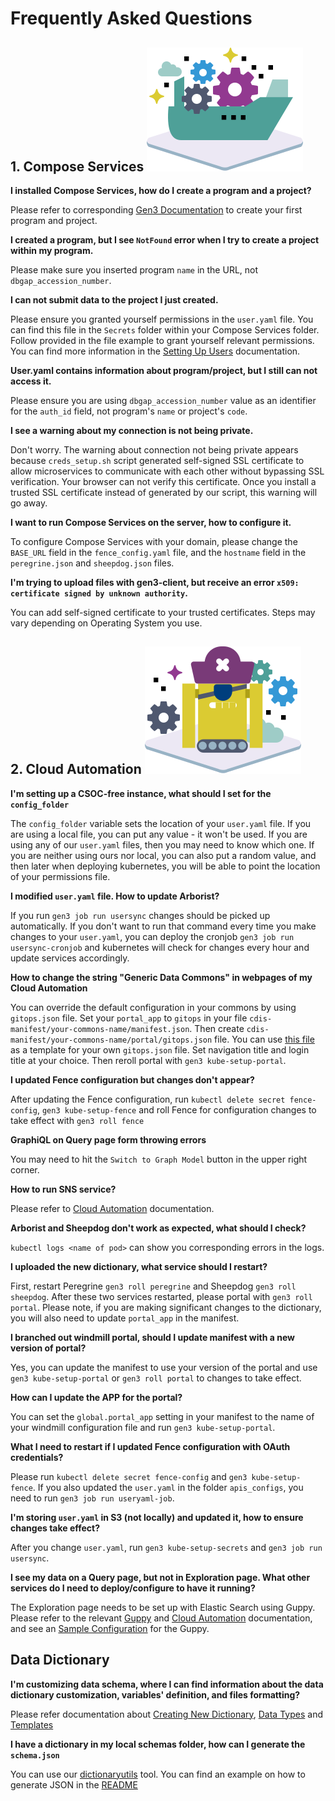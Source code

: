 # Frequently Asked Questions

## 1. Compose Services ![Compose Services](img/compose-services.svg)

**I installed Compose Services, how do I create a program and a project?**

Please refer to corresponding
[Gen3 Documentation](https://gen3.org/resources/operator/#5-programs-and-projects)
to create your first program and project.


**I created a program, but I see `NotFound` error when I try to create a
project within my program.**

Please make sure you inserted program `name` in the URL, not
`dbgap_accession_number`.


**I can not submit data to the project I just created.**

Please ensure you granted yourself permissions in the `user.yaml` file. You can
find this file in the `Secrets` folder within your Compose Services folder.
Follow provided in the file example to grant yourself relevant permissions. You
can find more information in the
[Setting Up Users](https://github.com/uc-cdis/compose-services#setting-up-users)
documentation.


**User.yaml contains information about program/project, but I still can not
access it.**

Please ensure you are using `dbgap_accession_number` value as an identifier for
the `auth_id` field, not program's `name` or project's `code`.


**I see a warning about my connection is not being private.**

Don't worry. The warning about connection not being private appears because
`creds_setup.sh` script generated self-signed SSL certificate to allow
microservices to communicate with each other without bypassing SSL verification.
Your browser can not verify this certificate. Once you install a trusted SSL
certificate instead of generated by our script, this warning will go away.


**I want to run Compose Services on the server, how to configure
 it.**

To configure Compose Services with your domain, please change the `BASE_URL`
field in the `fence_config.yaml` file, and the `hostname` field in the
`peregrine.json` and `sheepdog.json` files.


**I'm trying to upload files with gen3-client, but receive an error 
`x509: certificate signed by unknown authority`.**

You can add self-signed certificate to your trusted certificates. Steps may
vary depending on Operating System you use.



## 2. Cloud Automation ![Cloud Automation](img/cloud-automation.svg)


**I'm setting up a CSOC-free instance, what should I set for the 
`config_folder`**

The `config_folder` variable sets the location of your `user.yaml` file. If you
are using a local file, you can put any value - it won't be used. If you are
using any of our `user.yaml` files, then you may need to know which one. If you
are neither using ours nor local, you can also put a random value, and then
later when deploying kubernetes, you will be able to point the location of your
permissions file.


**I modified `user.yaml` file. How to update Arborist?**

If you run `gen3 job run usersync` changes should be picked up automatically.
If you don't want to run that command every time you make changes to your
`user.yaml`, you can deploy the cronjob `gen3 job run usersync-cronjob` and
kubernetes will check for changes every hour and update services accordingly.


**How to change the string "Generic Data Commons" in webpages of my Cloud
Automation**

You can override the default configuration in your commons by using
`gitops.json` file. Set your `portal_app` to `gitops` in your file
`cdis-manifest/your-commons-name/manifest.json`. Then create
`cdis-manifest/your-commons-name/portal/gitops.json` file. You can use [this
file](https://github.com/uc-cdis/data-portal/blob/master/data/config/default.json)
as a template for your own `gitops.json` file. Set navigation title and login
title at your choice. Then reroll portal with `gen3 kube-setup-portal`.


**I updated Fence configuration but changes don't appear?**

After updating the Fence configuration, run `kubectl delete secret
fence-config`, `gen3 kube-setup-fence` and roll Fence for configuration changes
to take effect with `gen3 roll fence`


**GraphiQL on Query page form throwing errors**

You may need to hit the `Switch to Graph Model` button in the upper right
corner.


**How to run SNS service?**

Please refer to [Cloud
Automation](https://github.com/uc-cdis/cloud-automation/tree/master/tf_files/aws/modules/data-bucket-queue)
documentation.


**Arborist and Sheepdog don't work as expected, what should I check?**

`kubectl logs <name of pod>` can show you corresponding errors in the logs.


**I uploaded the new dictionary, what service should I restart?**

First, restart Peregrine `gen3 roll peregrine` and Sheepdog `gen3 roll
sheepdog`.  After these two services restarted, please portal with `gen3 roll
portal`.  Please note, if you are making significant changes to the dictionary,
you will also need to update `portal_app` in the manifest.


**I branched out windmill portal, should I update manifest with a new version of
portal?**

Yes, you can update the manifest to use your version of the portal and use `gen3
kube-setup-portal` or `gen3 roll portal` to changes to take effect.


**How can I update the APP for the portal?**

You can set the `global.portal_app` setting in your manifest to the name of your
windmill configuration file and run `gen3 kube-setup-portal`.


**What I need to restart if I updated Fence configuration with OAuth
credentials?**

Please run `kubectl delete secret fence-config` and `gen3 kube-setup-fence`.  If
you also updated the `user.yaml` in the folder `apis_configs`, you need to run
`gen3 job run useryaml-job`.


**I'm storing `user.yaml` in S3 (not locally) and updated it, how to ensure
changes take effect?**

After you change `user.yaml`, run `gen3 kube-setup-secrets` and `gen3 job run
usersync`.


**I see my data on a Query page, but not in Exploration page. What other
services do I need to deploy/configure to have it running?**

The Exploration page needs to be set up with Elastic Search using Guppy. Please
refer to the relevant
[Guppy](https://github.com/uc-cdis/guppy/blob/master/README.md) and [Cloud
Automation](https://github.com/uc-cdis/cloud-automation/blob/master/kube/services/guppy/README.md)
documentation, and see an [Sample
Configuration](https://github.com/uc-cdis/data-portal/pull/505) for the Guppy.


## Data Dictionary

**I'm customizing data schema, where I can find information about the data
dictionary customization, variables' definition, and files formatting?**

Please refer documentation about [Creating New
Dictionary](https://gen3.org/resources/operator/#3-creating-a-new-data-dictionary),
[Data Types](https://gen3.org/resources/user/data-types/) and
[Templates](https://gen3.org/resources/user/template-tsvs/)


**I have a dictionary in my local schemas folder, how can I generate the
`schema.json`**

You can use our [dictionaryutils](https://github.com/uc-cdis/dictionaryutils)
tool.  You can find an example on how to generate JSON in the
[README](https://github.com/uc-cdis/dictionaryutils#use-dictionaryutils-to-dump-a-dictionary)

